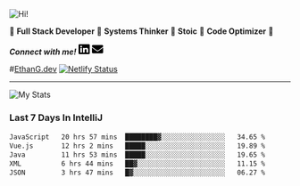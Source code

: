 <img src="https://i.giphy.com/media/3PAL5bChWnak0WJ32x/giphy.webp" alt="Hi!">

:star2: **Full Stack Developer** :star2: **Systems Thinker** :star2: **Stoic** :star2: **Code Optimizer** :star2:

***Connect with me!*** <a href="https://www.linkedin.com/in/ethan-glover/"><img src="https://raw.githubusercontent.com/eglove/eglove/eeb591600b73da426bd298d229e2fd96df019488/linkedin-brands.svg" alt="LinkedIn" width="20px" height="20px"></a> <a href="mailto:hello@ethang.email"><img src="https://raw.githubusercontent.com/eglove/eglove/47aceecf4819797d993f5facc7764cb99d0ab039/envelope-solid.svg" alt="Email" width="20px" height="20px"></a>

#[EthanG.dev](https://ethang.dev/)
[![Netlify Status](https://api.netlify.com/api/v1/badges/386a0047-e6d7-4b02-af54-535d4fdd1866/deploy-status)](https://app.netlify.com/sites/focused-elion-be8588/deploys)

<hr>

![My Stats](https://github-readme-stats.vercel.app/api?username=eglove&show_icons=true&theme=default&count_private=true)

### Last 7 Days In IntelliJ
<!--START_SECTION:waka-->
```text
JavaScript   20 hrs 57 mins  ████████▓░░░░░░░░░░░░░░░░   34.65 % 
Vue.js       12 hrs 2 mins   █████░░░░░░░░░░░░░░░░░░░░   19.89 % 
Java         11 hrs 53 mins  █████░░░░░░░░░░░░░░░░░░░░   19.65 % 
XML          6 hrs 44 mins   ██▓░░░░░░░░░░░░░░░░░░░░░░   11.15 % 
JSON         3 hrs 47 mins   █▓░░░░░░░░░░░░░░░░░░░░░░░   06.27 % 
```
<!--END_SECTION:waka-->
